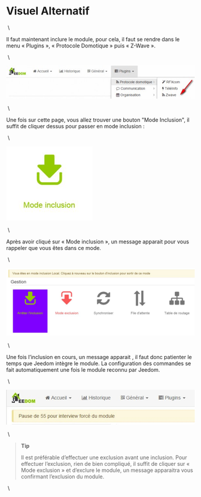 Visuel Alternatif 
=================

 \

Il faut maintenant inclure le module, pour cela, il faut se rendre dans
le menu « Plugins », « Protocole Domotique » puis « Z-Wave ».

 \

![inclusion1](../images/plugin/inclusion1.jpg)

 \

Une fois sur cette page, vous allez trouver une bouton "Mode Inclusion",
il suffit de cliquer dessus pour passer en mode inclusion :

 \

![bouton inclusion](../images/plugin/bouton_inclusion.jpg)

 \

Après avoir cliqué sur « Mode inclusion », un message apparait pour vous
rappeler que vous êtes dans ce mode.

 \

![inclusion3](../images/plugin/inclusion3.jpg)

 \

Une fois l’inclusion en cours, un message apparait , il faut donc
patienter le temps que Jeedom intègre le module. La configuration des
commandes se fait automatiquement une fois le module reconnu par Jeedom.

 \

![inclusion4](../images/plugin/inclusion4.jpg)

 \

> **Tip**
>
> Il est préférable d’effectuer une exclusion avant une inclusion. Pour
> effectuer l’exclusion, rien de bien compliqué, il suffit de cliquer
> sur « Mode exclusion » et d’exclure le module, un message apparaitra
> vous confirmant l’exclusion du module.

 \

